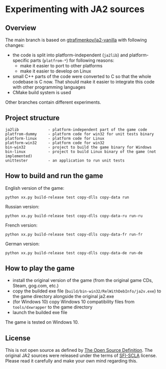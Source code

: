 # Experimenting with JA2 sources

## Overview

The main branch is based on [gtrafimenkov/ja2-vanilla](https://github.com/gtrafimenkov/ja2-vanilla)
with following changes:
- the code is split into platform-independent (`ja2lib`) and platform-specific parts (`platfrom-*`)
  for following reasons:
  - make it easier to port to other platforms
  - make it easier to develop on Linux
- small C++ parts of the code were converted to C so that the whole codebase is C now.  That should
  make it easier to integrate this code with other programming languages
- CMake build system is used

Other branches contain different experiments.

## Project structure

```
ja2lib             - platform-independent part of the game code
platfrom-dummy     - platform code for win32 for unit tests binary
platform-linux     - platform code for Linux
platform-win32     - platform code for win32
bin-win32          - project to build the game binary for Windows
bin-linux          - project to build Linux binary of the game (not implemented)
unittester         - an application to run unit tests
```

## How to build and run the game

English version of the game:

```
python xx.py build-release test copy-dlls copy-data run
```

Russian version:

```
python xx.py build-release test copy-dlls copy-data-ru run-ru
```

French version:

```
python xx.py build-release test copy-dlls copy-data-fr run-fr
```

German version:

```
python xx.py build-release test copy-dlls copy-data-de run-de
```

## How to play the game

- install the original version of the game (from the original game CDs, Steam, gog.com, etc.)
- copy the builded exe file (`build/bin-win32/RelWithDebInfo/ja2v.exe`) to the game directory alongside the original ja2.exe
- (for Windows 10) copy Windows 10 compatibility files from `tools/dxwrapper` to the game directory
- launch the builded exe file

The game is tested on Windows 10.

## License

This is not open source as defined by [The Open Source Definition](https://opensource.org/osd/).
The original JA2 sources were released under the terms of [SFI-SCLA](SFI-SCLA.txt) license.
Please read it carefully and make your own mind regarding this.
